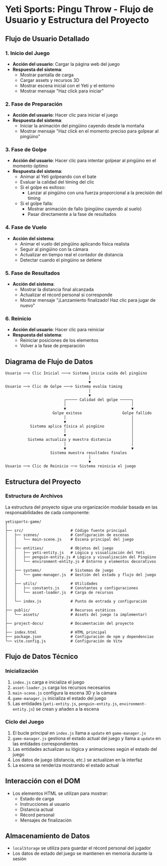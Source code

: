 # Yeti Sports: Pingu Throw - Flujo de Usuario y Estructura del Proyecto

## Flujo de Usuario Detallado

### 1. Inicio del Juego
- **Acción del usuario**: Cargar la página web del juego
- **Respuesta del sistema**:
  - Mostrar pantalla de carga
  - Cargar assets y recursos 3D
  - Mostrar escena inicial con el Yeti y el entorno
  - Mostrar mensaje "Haz click para iniciar"

### 2. Fase de Preparación
- **Acción del usuario**: Hacer clic para iniciar el juego
- **Respuesta del sistema**:
  - Iniciar la animación del pingüino cayendo desde la montaña
  - Mostrar mensaje "Haz click en el momento preciso para golpear al pingüino"

### 3. Fase de Golpe
- **Acción del usuario**: Hacer clic para intentar golpear al pingüino en el momento óptimo
- **Respuesta del sistema**:
  - Animar al Yeti golpeando con el bate
  - Evaluar la calidad del timing del clic
  - Si el golpe es exitoso:
    - Lanzar al pingüino con una fuerza proporcional a la precisión del timing
  - Si el golpe falla:
    - Mostrar animación de fallo (pingüino cayendo al suelo)
    - Pasar directamente a la fase de resultados

### 4. Fase de Vuelo
- **Acción del sistema**:
  - Animar el vuelo del pingüino aplicando física realista
  - Seguir al pingüino con la cámara
  - Actualizar en tiempo real el contador de distancia
  - Detectar cuando el pingüino se detiene

### 5. Fase de Resultados
- **Acción del sistema**:
  - Mostrar la distancia final alcanzada
  - Actualizar el récord personal si corresponde
  - Mostrar mensaje "¡Lanzamiento finalizado! Haz clic para jugar de nuevo"

### 6. Reinicio
- **Acción del usuario**: Hacer clic para reiniciar
- **Respuesta del sistema**:
  - Reiniciar posiciones de los elementos
  - Volver a la fase de preparación

## Diagrama de Flujo de Datos

```
Usuario ──> Clic Inicial ───> Sistema inicia caída del pingüino
                                     │
                                     ▼
Usuario ──> Clic de Golpe ───> Sistema evalúa timing
                                     │
                                     ▼
                          ┌───── Calidad del golpe ─────┐
                          │                             │
                          ▼                             ▼
                     Golpe exitoso                  Golpe fallido
                          │                             │
                          ▼                             │
           Sistema aplica física al pingüino            │
                          │                             │
                          ▼                             │
          Sistema actualiza y muestra distancia         │
                          │                             │
                          ▼                             ▼
                    Sistema muestra resultados finales
                                     │
                                     ▼
Usuario ──> Clic de Reinicio ──> Sistema reinicia el juego
```

## Estructura del Proyecto

### Estructura de Archivos
La estructura del proyecto sigue una organización modular basada en las responsabilidades de cada componente:

```
yetisports-game/
│
├── src/                     # Código fuente principal
│   ├── scenes/              # Configuración de escenas
│   │   └── main-scene.js    # Escena principal del juego
│   │
│   ├── entities/            # Objetos del juego
│   │   ├── yeti-entity.js   # Lógica y visualización del Yeti
│   │   ├── penguin-entity.js # Lógica y visualización del Pingüino
│   │   └── environment-entity.js # Entorno y elementos decorativos
│   │
│   ├── systems/             # Sistemas de juego
│   │   └── game-manager.js  # Gestión del estado y flujo del juego
│   │
│   ├── utils/               # Utilidades
│   │   ├── constants.js     # Constantes y configuraciones
│   │   └── asset-loader.js  # Carga de recursos
│   │
│   └── index.js             # Punto de entrada y configuración
│
├── public/                  # Recursos estáticos
│   └── assets/              # Assets del juego (a implementar)
│
├── project-docs/            # Documentación del proyecto
│
├── index.html               # HTML principal
├── package.json             # Configuración de npm y dependencias
└── vite.config.js           # Configuración de Vite
```

## Flujo de Datos Técnico

### Inicialización
1. `index.js` carga e inicializa el juego
2. `asset-loader.js` carga los recursos necesarios
3. `main-scene.js` configura la escena 3D y la cámara
4. `game-manager.js` inicializa el estado del juego
5. Las entidades (`yeti-entity.js`, `penguin-entity.js`, `environment-entity.js`) se crean y añaden a la escena

### Ciclo del Juego
1. El bucle principal en `index.js` llama a `update` en `game-manager.js`
2. `game-manager.js` gestiona el estado actual del juego y llama a `update` en las entidades correspondientes
3. Las entidades actualizan su lógica y animaciones según el estado del juego
4. Los datos de juego (distancia, etc.) se actualizan en la interfaz
5. La escena se renderiza mostrando el estado actual

## Interacción con el DOM
- Los elementos HTML se utilizan para mostrar:
  - Estado de carga
  - Instrucciones al usuario
  - Distancia actual
  - Récord personal
  - Mensajes de finalización

## Almacenamiento de Datos
- `localStorage` se utiliza para guardar el récord personal del jugador
- Los datos de estado del juego se mantienen en memoria durante la sesión
